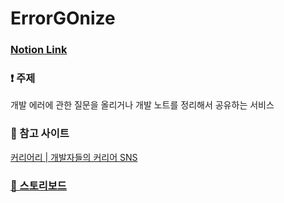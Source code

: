 # ErrorGOnize

### [Notion Link](https://songdabin.notion.site/ErrorGOnize-Team-3-c381ae158a504ae697bb0f33326a1ab9)

### ❗️ 주제

개발 에러에 관한 질문을 올리거나 개발 노트를 정리해서 공유하는 서비스

### 👀 참고 사이트

[커리어리 | 개발자들의 커리어 SNS](https://careerly.co.kr/)

### [📓 스토리보드](https://www.figma.com/file/Zyu99SCQ61orl5V1vRowMo/Storyboard?node-id=0%3A1&t=E85pA4lXTZpigmrB-0)
